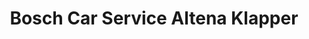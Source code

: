---
title: "Bosch Car Service Altena Klapper"
url: /altena/bosch-car-service-altena-klapper/
shop: Autowerkstatt
---